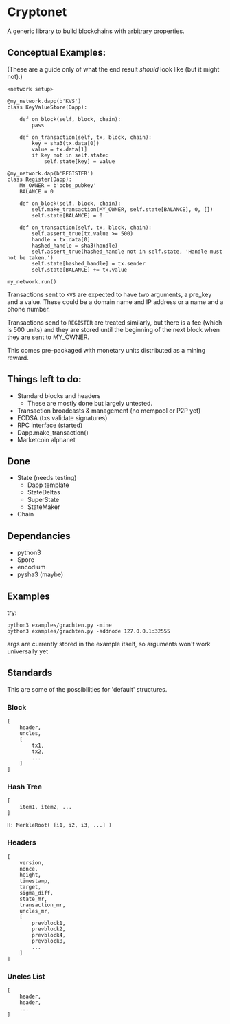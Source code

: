 # Cryptonet

A generic library to build blockchains with arbitrary properties.

## Conceptual Examples:

(These are a guide only of what the end result *should* look like (but it might not).)

```
<network setup>

@my_network.dapp(b'KVS')
class KeyValueStore(Dapp):

    def on_block(self, block, chain):
        pass

    def on_transaction(self, tx, block, chain):
        key = sha3(tx.data[0])
        value = tx.data[1]
        if key not in self.state:
            self.state[key] = value

@my_network.dap(b'REGISTER')
class Register(Dapp):
    MY_OWNER = b'bobs_pubkey'
    BALANCE = 0

    def on_block(self, block, chain):
        self.make_transaction(MY_OWNER, self.state[BALANCE], 0, [])
        self.state[BALANCE] = 0

    def on_transaction(self, tx, block, chain):
        self.assert_true(tx.value >= 500)
        handle = tx.data[0]
        hashed_handle = sha3(handle)
        self.assert_true(hashed_handle not in self.state, 'Handle must not be taken.')
        self.state[hashed_handle] = tx.sender
        self.state[BALANCE] += tx.value

my_network.run()
```

Transactions sent to `KVS` are expected to have two arguments, a pre_key and a value. These could be a domain name and
IP address or a name and a phone number.

Transactions send to `REGISTER` are treated similarly, but there is a fee (which is 500 units) and they are stored
until the beginning of the next block when they are sent to MY_OWNER.

This comes pre-packaged with monetary units distributed as a mining reward.

## Things left to do:

* Standard blocks and headers
    * These are mostly done but largely untested.
* Transaction broadcasts & management (no mempool or P2P yet)
* ECDSA (txs validate signatures)
* RPC interface (started)
* Dapp.make_transaction()
* Marketcoin alphanet

## Done

* State (needs testing)
    * Dapp template
    * StateDeltas
    * SuperState
    * StateMaker
* Chain

## Dependancies

* python3
* Spore
* encodium
* pysha3 (maybe)

## Examples

try:
```
python3 examples/grachten.py -mine
python3 examples/grachten.py -addnode 127.0.0.1:32555
```

args are currently stored in the example itself, so arguments won't work universally yet

## Standards

This are some of the possibilities for 'default' structures.

### Block

```
[
	header,
	uncles,
	[
	    tx1,
	    tx2,
	    ...
	]
]
```

### Hash Tree

```
[
	item1, item2, ...
]

H: MerkleRoot( [i1, i2, i3, ...] )
```

### Headers

```
[
	version,
	nonce,
	height,
	timestamp,
	target,
	sigma_diff,
	state_mr,
	transaction_mr,
	uncles_mr,
	[
	    prevblock1,
        prevblock2,
        prevblock4,
        prevblock8,
        ...
	]
]
```

### Uncles List

```
[
	header,
	header,
	...
]
```